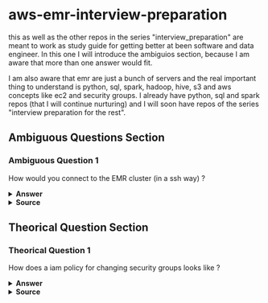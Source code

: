 # aws-emr-interview-preparation
this as well as the other repos in the series "interview_preparation" are meant to work as study guide for getting better at been software and data engineer. In this one I will introduce the ambiguios section, because I am aware that more than one answer would fit.

I am also aware that emr are just a bunch of servers and the real important thing to understand is python, sql, spark, hadoop, hive, s3 and aws concepts like ec2 and security groups. I already have python, sql and spark repos (that I will continue nurturing) and I will soon have repos of the series "interview preparation for the rest".

## Ambiguous Questions Section

### Ambiguous Question 1

How would you connect to the EMR cluster (in a ssh way) ?

<details><summary><b>Answer</b></summary>

1. grant  permission to manage security groups for the VPC that the cluster is.
2. add an inbound rule that allows SSH access (TCP port 22) from the sources you want to have access. 
2. 
</details>

<details><summary><b>Source</b></summary>

- 
- https://docs.aws.amazon.com/emr/latest/ManagementGuide/emr-connect-master-node.html

</details>

## Theorical Question Section

### Theorical Question 1

How does a iam policy for changing security groups looks like ?

<details><summary><b>Answer</b></summary>

check link in the source

</details>

<details><summary><b>Source</b></summary>

- https://docs.aws.amazon.com/IAM/latest/UserGuide/reference_policies_examples_ec2_securitygroups-vpc.html

</details>
